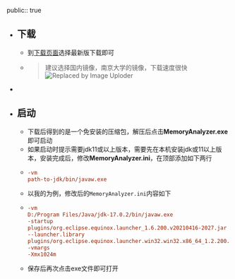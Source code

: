 public:: true

- ## 下载
	- 到[下载页面](https://www.eclipse.org/mat/downloads.php)选择最新版下载即可
	- > 建议选择国内镜像，南京大学的镜像，下载速度很快
	  ![Replaced by Image Uploder](https://gitee.com/superficial/blogimage/raw/master/img/image_1647443228331_0.png)
-
- ## 启动
	- 下载后得到的是一个免安装的压缩包，解压后点击**MemoryAnalyzer.exe**即可启动
	- 如果启动时提示需要jdk11或以上版本，需要先在本机安装jdk或11以上版本，安装完成后，修改**MemoryAnalyzer.ini**，在顶部添加如下两行
	- ```ini
	  -vm
	  path-to-jdk/bin/javaw.exe
	  ```
	- 以我的为例，修改后的`MemoryAnalyzer.ini`内容如下
	- ```ini
	  -vm
	  D:/Program Files/Java/jdk-17.0.2/bin/javaw.exe
	  -startup
	  plugins/org.eclipse.equinox.launcher_1.6.200.v20210416-2027.jar
	  --launcher.library
	  plugins/org.eclipse.equinox.launcher.win32.win32.x86_64_1.2.200.v20210429-1609
	  -vmargs
	  -Xmx1024m
	  ```
	- 保存后再次点击exe文件即可打开